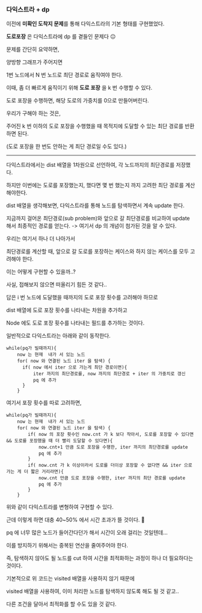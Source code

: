 ### 다익스트라 + dp

이전에 **미확인 도착지 문제**를 통해 다익스트라의 기본 형태를 구현했었다.

**도로포장** 은 다익스트라에 dp 를 곁들인 문제다 😐

문제를 간단히 요약하면,

양방향 그래프가 주어지면

1번 노드에서 N 번 노드로 최단 경로로 움직여야 한다.

이때, 좀 더 빠르게 움직이기 위해 **도로 포장** 을 k 번 수행할 수 있다.

도로 포장을 수행하면, 해당 도로의 가중치를 0으로 만들어버린다.

우리가 구해야 하는 것은,

주어진 k 번 이하의 도로 포장을 수행했을 때 목적지에 도달할 수 있는 최단 경로를 반환하면 된다.

(도로 포장을 한 번도 안하는 게 최단 경로일 수도 있다.)

---

다익스트라에서는 dist 배열을 1차원으로 선언하여, 각 노드까지의 최단경로를 저장했다.

하지만 이번에는 도로를 포장했는지, 했다면 몇 번 했는지 까지 고려한 최단 경로를 계산해야한다.

dist 배열을 생각해보면, 다익스트라를 통해 노드를 탐색하면서 계속 update 한다.

지금까지 걸어온 최단경로(sub problem)와 앞으로 갈 최단경로를 비교하여 update 해서 최종적인 경로를 얻는다. -> 여기서 dp 의 개념이 첨가된 것을 알 수 있다.

우리는 여기서 하나 더 나아가서

최단경로를 계산할 때, 앞으로 갈 도로를 포장하는 케이스와 하지 않는 케이스를 모두 고려해야 한다.

이는 어떻게 구현할 수 있을까..?

사실, 접해보지 않으면 떠올리기 힘든 것 같다..

답은 i 번 노드에 도달했을 때까지의 도로 포장 횟수를 고려해야 하므로

dist 배열에 도로 포장 횟수를 나타내는 차원을 추가하고

Node 에도 도로 포장 횟수를 나타내는 필드를 추가하는 것이다.

일반적으로 다익스트라는 아래와 같이 동작한다.

```
while(pq가 빌때까지){
    now 는 현재  내가 서 있는 노드
    for( now 와 연결된 노드 iter 을 탐색) {
      if( now 에서 iter 으로 가는게 최단 경로이면){
          iter 까지의 최단경로를, now 까지의 최단경로 + iter 의 가중치로 갱신
          pq 에 추가
      }
    }

```

여기서 포장 횟수를 따로 고려하면,


```
while(pq가 빌때까지){
    now 는 현재  내가 서 있는 노드
    for( now 와 연결된 노드 iter 을 탐색) {
        if( now 의 포장 횟수인 now.cnt 가 k 보다 작아서, 도로를 포장할 수 있다면 && 도로를 포장했을 때 더 빨리 도달할 수 있다면){
            now.cnt+1 만큼 도로 포장을 수행한, iter 까지의 최단경로를 update
            pq 에 추가
        }
        if( now.cnt 가 k 이상이라서 도로를 더이상 포장할 수 없다면 && iter 으로 가는 게 더 짧은 거리라면){
            now.cnt 만큼 도로 포장을 수행한, iter 까지의 최단 경로를 update
            pq 에 추가
        }
    }

```

위와 같이 다익스트라를 변형하여 구현할 수 있다.



근데 이렇게 하면 대충 40~50% 에서 시간 초과가 뜰 것이다. 🫠

pq 에 너무 많은 노드가 들어간다던가 해서 시간이 오래 걸리는 것일텐데...

이를 방지하기 위해서는 중복된 연산을 줄여주어야 한다.

즉, 탐색하지 않아도 될 노드를 cut 하여 시간을 최적화하는 과정이 하나 더 필요하다는 것이다.

기본적으로 위 코드는 visited 배열을 사용하지 않기 때문에

visited 배열을 사용하여, 이미 처리한 노드를 탐색하지 않도록 해도 될 것 같고..

다른 조건을 달아서 최적화를 할 수도 있을 것 같다.
